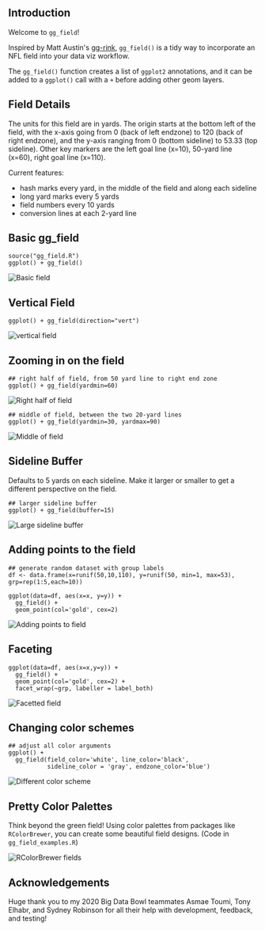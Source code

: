 
## Introduction

Welcome to `gg_field`!

Inspired by Matt Austin's [gg-rink](https://github.com/mtthwastn/statswithmatt/tree/master/hockey-with-r), `gg_field()` is a tidy way to incorporate an NFL field into your data viz workflow.

The `gg_field()` function creates a list of `ggplot2` annotations, and it can be added to a `ggplot()` call with a `+` before adding other geom layers. 

## Field Details

The units for this field are in yards. The origin starts at the bottom left of the field, with the x-axis going from 0 (back of left endzone) to 120 (back of right endzone), and the y-axis ranging from 0 (bottom sideline) to 53.33 (top sideline). Other key markers are the left goal line (x=10), 50-yard line (x=60), right goal line (x=110).

Current features: 
  - hash marks every yard, in the middle of the field and along each sideline
  - long yard marks every 5 yards
  - field numbers every 10 yards
  - conversion lines at each 2-yard line

## Basic gg_field


```{r}
source("gg_field.R")
ggplot() + gg_field()
```

![Basic field](img/gg_field_basic.png)

## Vertical Field

```{r }
ggplot() + gg_field(direction="vert")
```
![vertical field](img/gg_field_vertical.png)


## Zooming in on the field

```{r pressure, echo=FALSE}
## right half of field, from 50 yard line to right end zone
ggplot() + gg_field(yardmin=60)
```
![Right half of field](img/gg_field_clip1.png)

```{r pressure, echo=FALSE}
## middle of field, between the two 20-yard lines
ggplot() + gg_field(yardmin=30, yardmax=90)
```
![Middle of field](img/gg_field_clip2.png)

## Sideline Buffer

Defaults to 5 yards on each sideline. Make it larger or smaller to get a different perspective on the field.

```{r pressure, echo=FALSE}
## larger sideline buffer
ggplot() + gg_field(buffer=15)
```

![Large sideline buffer](img/gg_field_buffer.png)


## Adding points to the field

```{r}
## generate random dataset with group labels
df <- data.frame(x=runif(50,10,110), y=runif(50, min=1, max=53), grp=rep(1:5,each=10))

ggplot(data=df, aes(x=x, y=y)) + 
  gg_field() +
  geom_point(col='gold', cex=2)
```
![Adding points to field](img/gg_field_points.png)

## Faceting

```{r}
ggplot(data=df, aes(x=x,y=y)) + 
  gg_field() + 
  geom_point(col='gold', cex=2) +
  facet_wrap(~grp, labeller = label_both)

```
![Facetted field](img/gg_field_facet.png)

## Changing color schemes

```{r}
## adjust all color arguments
ggplot() + 
  gg_field(field_color='white', line_color='black', 
           sideline_color = 'gray', endzone_color='blue') 
```

![Different color scheme](img/gg_field_color1.png)

## Pretty Color Palettes

Think beyond the green field! Using color palettes from packages like `RColorBrewer`, you can create some beautiful field designs. (Code in `gg_field_examples.R`)

![RColorBrewer fields](img/gg_field_rcolorbrewer.png)

## Acknowledgements
 
Huge thank you to my 2020 Big Data Bowl teammates Asmae Toumi, Tony Elhabr, and Sydney Robinson for all their help with development, feedback, and testing!
